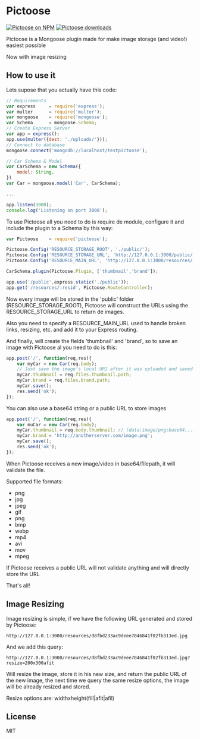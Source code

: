 Pictoose
========
[![Pictoose on NPM](http://img.shields.io/npm/v/pictoose.svg)](https://www.npmjs.org/package/pictoose)
[![Pictoose downloads](http://img.shields.io/npm/dm/pictoose.svg)](https://www.npmjs.org/package/pictoose)

Pictoose is a Mongoose plugin made for make image storage (and video!) easiest possible

Now with image resizing

## How to use it ##
Lets supose that you actually have this code:

```javascript
// Requirements
var express 	= require('express');
var multer 		= require('multer');
var mongoose 	= require('mongoose');
var Schema 		= mongoose.Schema;
// Create Express Server
var app = express();
app.use(multer({dest: './uploads/'}));
// Connect to database
mongoose.connect('mongodb://localhost/testpictoose');

// Car Schema & Model
var CarSchema = new Schema({
	model: String,
})
var Car = mongoose.model('Car', CarSchema);

...

app.listen(3000);
console.log('Listening on port 3000');
```

To use Pictoose all you need to do is require de module, configure it and include the plugin to a Schema by this way:

```javascript
var Pictoose	= require('pictoose');

Pictoose.Config('RESOURCE_STORAGE_ROOT', './public/');
Pictoose.Config('RESOURCE_STORAGE_URL', 'http://127.0.0.1:3000/public/');
Pictoose.Config('RESOURCE_MAIN_URL', 'http://127.0.0.1:3000/resources/');

CarSchema.plugin(Pictoose.Plugin, ['thumbnail','brand']);

app.use('/public',express.static('./public'));
app.get('/resources/:resid', Pictoose.RouteController);
```

Now every image will be stored in the 'public' folder (RESOURCE\_STORAGE\_ROOT), Pictoose will construct the URLs using the RESOURCE\_STORAGE\_URL to return de images.

Also you need to specify a RESOURCE\_MAIN\_URL used to handle broken links, resizing, etc. and add it to your Express routing.

And finally, will create the fields 'thumbnail' and 'brand', so to save an image with Pictoose al you need to do is this:

```javascript
app.post('/', function(req,res){
	var myCar = new Car(req.body);
	// Just save the image's local URI after it was uploaded and saved by, in this case, Multer
	myCar.thumbnail = req.files.thumbnail.path;
	myCar.brand = req.files.brand.path;
	myCar.save();
	res.send('ok');
});
```

You can also use a base64 string or a public URL to store images

```javascript
app.post('/', function(req,res){
	var muCar = new Car(req.body);
	myCar.thumbnail = req.body.thumbnail; // (data:image/png;base64,...)
	myCar.brand = 'http://anotherserver.com/image.png';
	myCar.save();
	res.send('ok');
});
```

When Pictoose receives a new image/video in base64/filepath, it will validate the file.

Supported file formats:

 * png
 * jpg
 * jpeg
 * gif
 * png
 * bmp
 * webp
 * mp4
 * avi
 * mov
 * mpeg

If Pictoose receives a public URL will not validate anything and will directly store the URL

That's all!

## Image Resizing ##

Image resizing is simple, if we have the following URL generated and stored by Pictoose:
```
http://127.0.0.1:3000/resources/d8fbd233ac9deee7046841f02fb313ed.jpg
```
And we add this query:
```
http://127.0.0.1:3000/resources/d8fbd233ac9deee7046841f02fb313ed.jpg?resize=200x300afit
```
Will resize the image, store it in his new size, and return the public URL of the new image, the next time we query the same resize options, the image will be already resized and stored.

Resize options are: widthxheight(fill|afit|afil)

## License ##
MIT

